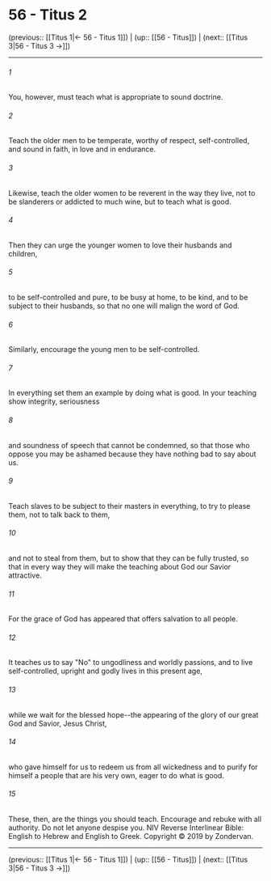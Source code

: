 # 56 - Titus 2

(previous:: [[Titus 1|← 56 - Titus 1]]) | (up:: [[56 - Titus]]) | (next:: [[Titus 3|56 - Titus 3 →]])

***


###### 1 
You, however, must teach what is appropriate to sound doctrine. 

###### 2 
Teach the older men to be temperate, worthy of respect, self-controlled, and sound in faith, in love and in endurance. 

###### 3 
Likewise, teach the older women to be reverent in the way they live, not to be slanderers or addicted to much wine, but to teach what is good. 

###### 4 
Then they can urge the younger women to love their husbands and children, 

###### 5 
to be self-controlled and pure, to be busy at home, to be kind, and to be subject to their husbands, so that no one will malign the word of God. 

###### 6 
Similarly, encourage the young men to be self-controlled. 

###### 7 
In everything set them an example by doing what is good. In your teaching show integrity, seriousness 

###### 8 
and soundness of speech that cannot be condemned, so that those who oppose you may be ashamed because they have nothing bad to say about us. 

###### 9 
Teach slaves to be subject to their masters in everything, to try to please them, not to talk back to them, 

###### 10 
and not to steal from them, but to show that they can be fully trusted, so that in every way they will make the teaching about God our Savior attractive. 

###### 11 
For the grace of God has appeared that offers salvation to all people. 

###### 12 
It teaches us to say "No" to ungodliness and worldly passions, and to live self-controlled, upright and godly lives in this present age, 

###### 13 
while we wait for the blessed hope--the appearing of the glory of our great God and Savior, Jesus Christ, 

###### 14 
who gave himself for us to redeem us from all wickedness and to purify for himself a people that are his very own, eager to do what is good. 

###### 15 
These, then, are the things you should teach. Encourage and rebuke with all authority. Do not let anyone despise you. NIV Reverse Interlinear Bible: English to Hebrew and English to Greek. Copyright © 2019 by Zondervan.

***

(previous:: [[Titus 1|← 56 - Titus 1]]) | (up:: [[56 - Titus]]) | (next:: [[Titus 3|56 - Titus 3 →]])
